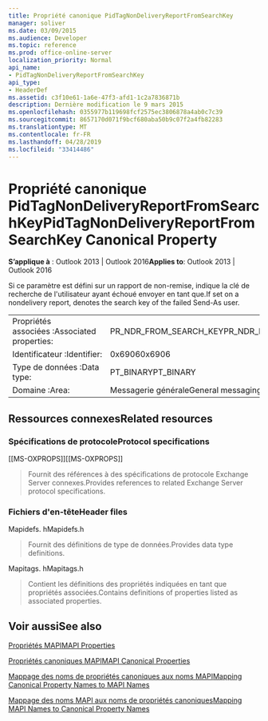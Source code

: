 ```yaml
---
title: Propriété canonique PidTagNonDeliveryReportFromSearchKey
manager: soliver
ms.date: 03/09/2015
ms.audience: Developer
ms.topic: reference
ms.prod: office-online-server
localization_priority: Normal
api_name:
- PidTagNonDeliveryReportFromSearchKey
api_type:
- HeaderDef
ms.assetid: c3f10e61-1a6e-47f3-afd1-1c2a7836871b
description: Dernière modification le 9 mars 2015
ms.openlocfilehash: 0355977b119698fcf2575ec3806878a4ab0c7c39
ms.sourcegitcommit: 8657170d071f9bcf680aba50b9c07f2a4fb82283
ms.translationtype: MT
ms.contentlocale: fr-FR
ms.lasthandoff: 04/28/2019
ms.locfileid: "33414486"
---
```

# <a name="pidtagnondeliveryreportfromsearchkey-canonical-property"></a><span data-ttu-id="3c938-103">Propriété canonique PidTagNonDeliveryReportFromSearchKey</span><span class="sxs-lookup"><span data-stu-id="3c938-103">PidTagNonDeliveryReportFromSearchKey Canonical Property</span></span>

  
  
<span data-ttu-id="3c938-104">**S’applique à** : Outlook 2013 | Outlook 2016</span><span class="sxs-lookup"><span data-stu-id="3c938-104">**Applies to**: Outlook 2013 | Outlook 2016</span></span> 
  
<span data-ttu-id="3c938-105">Si ce paramètre est défini sur un rapport de non-remise, indique la clé de recherche de l'utilisateur ayant échoué envoyer en tant que.</span><span class="sxs-lookup"><span data-stu-id="3c938-105">If set on a nondelivery report, denotes the search key of the failed Send-As user.</span></span>
  
|||
|:-----|:-----|
|<span data-ttu-id="3c938-106">Propriétés associées :</span><span class="sxs-lookup"><span data-stu-id="3c938-106">Associated properties:</span></span>  <br/> |<span data-ttu-id="3c938-107">PR_NDR_FROM_SEARCH_KEY</span><span class="sxs-lookup"><span data-stu-id="3c938-107">PR_NDR_FROM_SEARCH_KEY</span></span>  <br/> |
|<span data-ttu-id="3c938-108">Identificateur :</span><span class="sxs-lookup"><span data-stu-id="3c938-108">Identifier:</span></span>  <br/> |<span data-ttu-id="3c938-109">0x6906</span><span class="sxs-lookup"><span data-stu-id="3c938-109">0x6906</span></span>  <br/> |
|<span data-ttu-id="3c938-110">Type de données :</span><span class="sxs-lookup"><span data-stu-id="3c938-110">Data type:</span></span>  <br/> |<span data-ttu-id="3c938-111">PT_BINARY</span><span class="sxs-lookup"><span data-stu-id="3c938-111">PT_BINARY</span></span>  <br/> |
|<span data-ttu-id="3c938-112">Domaine :</span><span class="sxs-lookup"><span data-stu-id="3c938-112">Area:</span></span>  <br/> |<span data-ttu-id="3c938-113">Messagerie générale</span><span class="sxs-lookup"><span data-stu-id="3c938-113">General messaging</span></span>  <br/> |
   
## <a name="related-resources"></a><span data-ttu-id="3c938-114">Ressources connexes</span><span class="sxs-lookup"><span data-stu-id="3c938-114">Related resources</span></span>

### <a name="protocol-specifications"></a><span data-ttu-id="3c938-115">Spécifications de protocole</span><span class="sxs-lookup"><span data-stu-id="3c938-115">Protocol specifications</span></span>

<span data-ttu-id="3c938-116">[[MS-OXPROPS]]</span><span class="sxs-lookup"><span data-stu-id="3c938-116">[[MS-OXPROPS]]</span></span> 
  
> <span data-ttu-id="3c938-117">Fournit des références à des spécifications de protocole Exchange Server connexes.</span><span class="sxs-lookup"><span data-stu-id="3c938-117">Provides references to related Exchange Server protocol specifications.</span></span>
    
### <a name="header-files"></a><span data-ttu-id="3c938-118">Fichiers d'en-tête</span><span class="sxs-lookup"><span data-stu-id="3c938-118">Header files</span></span>

<span data-ttu-id="3c938-119">Mapidefs. h</span><span class="sxs-lookup"><span data-stu-id="3c938-119">Mapidefs.h</span></span>
  
> <span data-ttu-id="3c938-120">Fournit des définitions de type de données.</span><span class="sxs-lookup"><span data-stu-id="3c938-120">Provides data type definitions.</span></span>
    
<span data-ttu-id="3c938-121">Mapitags. h</span><span class="sxs-lookup"><span data-stu-id="3c938-121">Mapitags.h</span></span>
  
> <span data-ttu-id="3c938-122">Contient les définitions des propriétés indiquées en tant que propriétés associées.</span><span class="sxs-lookup"><span data-stu-id="3c938-122">Contains definitions of properties listed as associated properties.</span></span>
    
## <a name="see-also"></a><span data-ttu-id="3c938-123">Voir aussi</span><span class="sxs-lookup"><span data-stu-id="3c938-123">See also</span></span>



[<span data-ttu-id="3c938-124">Propriétés MAPI</span><span class="sxs-lookup"><span data-stu-id="3c938-124">MAPI Properties</span></span>](mapi-properties.md)
  
[<span data-ttu-id="3c938-125">Propriétés canoniques MAPI</span><span class="sxs-lookup"><span data-stu-id="3c938-125">MAPI Canonical Properties</span></span>](mapi-canonical-properties.md)
  
[<span data-ttu-id="3c938-126">Mappage des noms de propriétés canoniques aux noms MAPI</span><span class="sxs-lookup"><span data-stu-id="3c938-126">Mapping Canonical Property Names to MAPI Names</span></span>](mapping-canonical-property-names-to-mapi-names.md)
  
[<span data-ttu-id="3c938-127">Mappage des noms MAPI aux noms de propriétés canoniques</span><span class="sxs-lookup"><span data-stu-id="3c938-127">Mapping MAPI Names to Canonical Property Names</span></span>](mapping-mapi-names-to-canonical-property-names.md)

